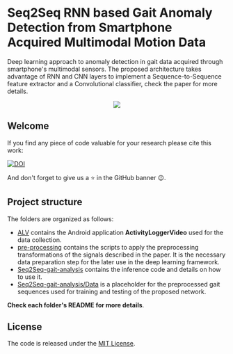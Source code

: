 # Seq2Seq RNN based Gait Anomaly Detection from Smartphone Acquired Multimodal Motion Data
Deep learning approach to anomaly detection in gait data acquired through smartphone's multimodal sensors.
The proposed architecture takes advantage of RNN and CNN layers to implement a Sequence-to-Sequence feature extractor and a Convolutional classifier, check the paper for more details.</br>
<p align="center">
<img src="https://github.com/Soldelli/gait_anomaly_detection/blob/master/ALV/images/teaser_gait_analysis.png">
</p>

## Welcome
If you find any piece of code valuable for your research please cite this work:</br>

[![DOI](https://zenodo.org/badge/DOI/10.5281/zenodo.2648530.svg)](https://doi.org/10.5281/zenodo.2648530)</br>

And don't forget to give us a :star: in the GitHub banner :wink:.

## Project structure
The folders are organized as follows:
- [ALV](https://github.com/Soldelli/gait_anomaly_detection/tree/master/ALV) contains the Android application **ActivityLoggerVideo** used for the data collection.
- [pre-processing](https://github.com/Soldelli/gait_anomaly_detection/tree/master/pre-processing) contains the scripts to apply the preprocessing transformations of the signals described in the paper. It is the necessary data preparation step for the later use in the deep learning framework.
- [Seq2Seq-gait-analysis](https://github.com/Soldelli/gait_anomaly_detection/tree/master/Seq2Seq-gait-analysis) contains the inference code and details on how to use it.
- [Seq2Seq-gait-analysis/Data](https://github.com/Soldelli/gait_anomaly_detection/tree/master/Seq2Seq-gait-analysis/data) is a placeholder for the preprocessed gait sequences used for training and testing of the proposed network. </br>

**Check each folder's README for more details**.

## License
The code is released under the [MIT License](https://github.com/Soldelli/gait_anomaly_detection/blob/master/LICENSE).
					
